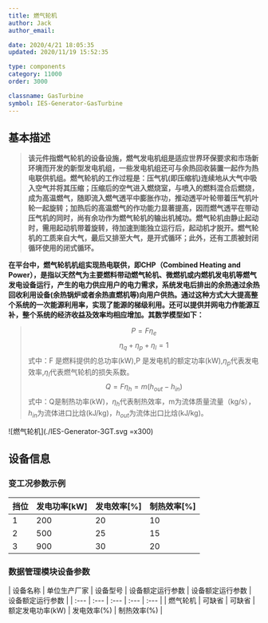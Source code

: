 ```yaml
---
title: 燃气轮机
author: Jack
author_email:

date: 2020/4/21 18:05:35
updated: 2020/11/19 15:52:35

type: components
category: 11000
order: 3000

classname: GasTurbine
symbol: IES-Generator-GasTurbine
---
```

## 基本描述

> **该元件指燃气轮机的设备设施，燃气发电机组是适应世界环保要求和市场新环境而开发的新型发电机组，一些发电机组还可与余热回收装置一起作为热电联供机组。燃气轮机的工作过程是：压气机(即压缩机)连续地从大气中吸入空气并将其压缩；压缩后的空气进入燃烧室，与喷入的燃料混合后燃烧，成为高温燃气，随即流入燃气透平中膨胀作功，推动透平叶轮带着压气机叶轮一起旋转；加热后的高温燃气的作功能力显著提高，因而燃气透平在带动压气机的同时，尚有余功作为燃气轮机的输出机械功。燃气轮机由静止起动时，需用起动机带着旋转，待加速到能独立运行后，起动机才脱开。燃气轮机的工质来自大气，最后又排至大气，是开式循环；此外，还有工质被封闭循环使用的闭式循环。**

**在平台中，燃气轮机机组实现热电联供，即CHP（Combined Heating and Power），是指以天然气为主要燃料带动燃气轮机、微燃机或内燃机发电机等燃气发电设备运行，产生的电力供应用户的电力需求，系统发电后排出的余热通过余热回收利用设备(余热锅炉或者余热直燃机等)向用户供热。通过这种方式大大提高整个系统的一次能源利用率，实现了能源的梯级利用。还可以提供并网电力作能源互补，整个系统的经济收益及效率均相应增加。其数学模型如下：**
> $$ P =F\eta_e $$
> $$ \eta_q + \eta_p+\eta_l = 1$$
> 式中：F 是燃料提供的总功率(kW),P 是发电机的额定功率(kW),$\eta_p$代表发电效率,$\eta_l$代表燃气轮机的损失系数。
> $$ Q =F\eta_h= m(h_{out}-h_{in}) $$
> 式中：Q是制热功率(kW)，$\eta_h$代表制热效率，m为流体质量流量（kg/s），$h_{in}$为流体进口比焓(kJ/kg)，$h_{out}$为流体出口比焓(kJ/kg)。


![燃气轮机](./IES-Generator-3GT.svg =x300)


## 设备信息


### 变工况参数示例
| 挡位 |  发电功率[kW]  |  发电效率[%]  |  制热效率[%]  |
| :--- | :--- | :--- | :--- |
| 1 |  200 | 20 |  10  |
| 2 |  500 | 25 |  15  |
| 3 |  900 | 30 |  20  |

### 数据管理模块设备参数
| 设备名称 | 单位生产厂家 | 设备型号 | 设备额定运行参数 | 设备额定运行参数 | 设备额定运行参数 |
| :--- | :--- | :--- | :--- | :--- |
| 燃气轮机 |  可缺省 | 可缺省 | 额定发电功率(kW) | 发电效率(%) | 制热效率(%)  |
